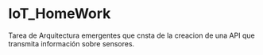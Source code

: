 # IoT_HomeWork
Tarea de Arquitectura emergentes que cnsta de la creacion de una API que transmita información sobre sensores.
